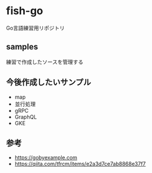 # fish-go
Go言語練習用リポジトリ

## samples
練習で作成したソースを管理する

## 今後作成したいサンプル
- map
- 並行処理
- gRPC
- GraphQL
- GKE

## 参考
- https://gobyexample.com
- https://qiita.com/tfrcm/items/e2a3d7ce7ab8868e37f7